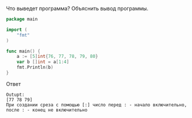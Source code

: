 Что выведет программа? Объяснить вывод программы.

```go
package main

import (
    "fmt"
)

func main() {
    a := [5]int{76, 77, 78, 79, 80}
    var b []int = a[1:4]
    fmt.Println(b)
}
```
Ответ
```
Outupt:
[77 78 79]
При создании среза с помощью [:] число перед : - начало включительно, после : - конец не включительно
```